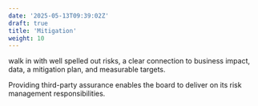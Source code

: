 ```yaml
---
date: '2025-05-13T09:39:02Z'
draft: true
title: 'Mitigation'
weight: 10
---
```


walk in with well spelled out risks, a clear connection to business impact, data, a mitigation plan, and measurable targets.

Providing third-party assurance enables the board to deliver on its risk management responsibilities.

